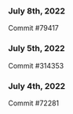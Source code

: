 ### July 8th, 2022

Commit #79417

### July 5th, 2022

Commit #314353


### July 4th, 2022

Commit #72281
